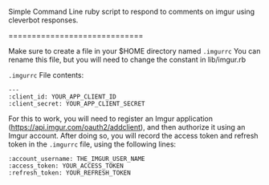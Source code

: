 Simple Command Line ruby script to respond to comments on imgur using cleverbot responses.

=============================

Make sure to create a file in your $HOME directory named `.imgurrc`
You can rename this file, but you will need to change the constant in lib/imgur.rb

`.imgurrc` File contents:

```
---
:client_id: YOUR_APP_CLIENT_ID
:client_secret: YOUR_APP_CLIENT_SECRET
```

For this to work, you will need to register an Imgur application (https://api.imgur.com/oauth2/addclient), and then authorize it using an Imgur account.  After doing so, you will record the access token and refresh token in the `.imgurrc` file, using the following lines:

```
:account_username: THE_IMGUR_USER_NAME
:access_token: YOUR_ACCESS_TOKEN
:refresh_token: YOUR_REFRESH_TOKEN
```

